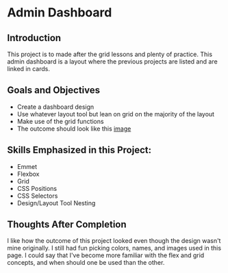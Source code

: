 # Admin Dashboard

## Introduction
This project is to made after the grid lessons and plenty of practice. This admin dashboard is a layout where the previous projects are listed and are linked in cards.

## Goals and Objectives

* Create a dashboard design
* Use whatever layout tool but lean on grid on the majority of the layout
* Make use of the grid functions
* The outcome should look like this [image](https://cdn.statically.io/gh/TheOdinProject/curriculum/main/html_css/grid-lessons/project-dashboard/dashboard-project.png)

## Skills Emphasized in this Project:

* Emmet
* Flexbox
* Grid
* CSS Positions
* CSS Selectors
* Design/Layout Tool Nesting

## Thoughts After Completion

I like how the outcome of this project looked even though the design wasn't mine originally. I still had fun picking colors, names, and images used in this page. I could say that I've become more familiar with the flex and grid concepts, and when should one be used than the other.
